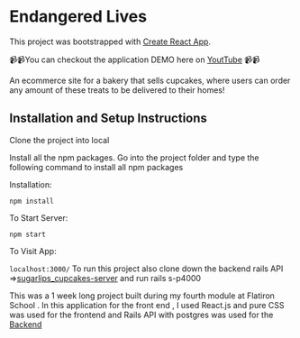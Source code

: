 # Endangered Lives


This project was bootstrapped with [Create React App](https://github.com/facebook/create-react-app).


📹📹You can checkout the application DEMO here on [YoutTube](https://www.youtube.com/watch?v=J1_E9mqnAM8&t=44s) 📹📹

An ecommerce site for a bakery that sells cupcakes, where  users can order any amount of these treats to be delivered to their homes!
## Installation and Setup Instructions
Clone the project into local

Install all the npm packages. Go into the project folder and type the following command to install all npm packages
 
Installation:

`npm install`   

To Start Server:

`npm start`  

To Visit App:

`localhost:3000/`
To run this project also clone down the backend rails API =>[sugarlips_cupcakes-server](https://github.com/diana2341/mod4-sugarlips_cupcakes-server) and run rails s-p4000

This was a 1 week long project built during my fourth module at Flatiron School . In this application for the front end , I used React.js  and pure CSS was used for the frontend and Rails API with postgres was used for the [Backend](https://github.com/diana2341/mod4-sugarlips_cupcakes-server)



